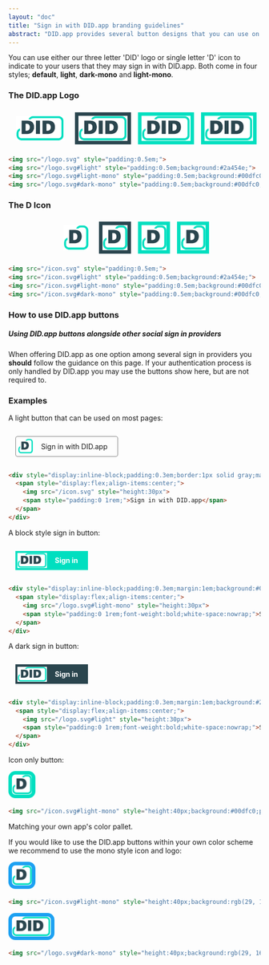 ```yaml
---
layout: "doc"
title: "Sign in with DID.app branding guidelines"
abstract: "DID.app provides several button designs that you can use on your website to let users know they can sign in with DID.app"
---
```


<style>
  .markdown-body img {
    background: none;
  }
</style>

You can use either our three letter 'DID' logo or single letter 'D' icon to indicate to your users that they may sign in with DID.app.
Both come in four styles; **default**, **light**, **dark-mono** and **light-mono**.

### The DID.app Logo

<div style="display:flex;justify-content:center;">
  <img src="/logo.svg" style="height:50px;margin:0.5em;padding:0.5em;">
  <img src="/logo.svg#light" style="height:50px;background:#2a454e;margin:0.5em;padding:0.5em;">
  <img src="/logo.svg#light-mono" style="height:50px;background:#00dfc0;margin:0.5em;padding:0.5em;">
  <img src="/logo.svg#dark-mono" style="height:50px;background:#00dfc0;margin:0.5em;padding:0.5em;">
</div>

```html
<img src="/logo.svg" style="padding:0.5em;">
<img src="/logo.svg#light" style="padding:0.5em;background:#2a454e;">
<img src="/logo.svg#light-mono" style="padding:0.5em;background:#00dfc0;">
<img src="/logo.svg#dark-mono" style="padding:0.5em;background:#00dfc0;">
```

### The D Icon

<div style="display:flex;justify-content:center;">
  <img src="/icon.svg" style="height:50px;margin:0.5em;padding:0.5em;">
  <img src="/icon.svg#light" style="height:50px;background:#2a454e;margin:0.5em;padding:0.5em;">
  <img src="/icon.svg#light-mono" style="height:50px;background:#00dfc0;margin:0.5em;padding:0.5em;">
  <img src="/icon.svg#dark-mono" style="height:50px;background:#00dfc0;margin:0.5em;padding:0.5em;">
</div>

```html
<img src="/icon.svg" style="padding:0.5em;">
<img src="/icon.svg#light" style="padding:0.5em;background:#2a454e;">
<img src="/icon.svg#light-mono" style="padding:0.5em;background:#00dfc0;">
<img src="/icon.svg#dark-mono" style="padding:0.5em;background:#00dfc0;">
```

### How to use DID.app buttons

##### Using DID.app buttons alongside other social sign in providers

When offering DID.app as one option among several sign in providers you **should** follow the guidance on this page.
If your authentication process is only handled by DID.app you may use the buttons show here, but are not required to.

### Examples

A light button that can be used on most pages:

<div style="display:inline-block;padding:0.3em;border:1px solid gray;margin:1em;border-radius:4px;">
  <span style="display:flex;align-items:center;">
    <img src="/icon.svg" style="height:30px">
    <span style="padding:0 1rem;">Sign in with DID.app</span>
  </span>
</div>

```html
<div style="display:inline-block;padding:0.3em;border:1px solid gray;margin:1em;border-radius:4px;">
  <span style="display:flex;align-items:center;">
    <img src="/icon.svg" style="height:30px">
    <span style="padding:0 1rem;">Sign in with DID.app</span>
  </span>
</div>
```

A block style sign in button:

<div style="display:inline-block;padding:0.3em;margin:1em;background:#00dfc0;color:white;">
  <span style="display:flex;align-items:center;">
    <img src="/logo.svg#light-mono" style="height:30px">
    <span style="padding:0 1rem;font-weight:bold;white-space:nowrap;">Sign in</span>
  </span>
</div>

```html
<div style="display:inline-block;padding:0.3em;margin:1em;background:#00dfc0;color:white;">
  <span style="display:flex;align-items:center;">
    <img src="/logo.svg#light-mono" style="height:30px">
    <span style="padding:0 1rem;font-weight:bold;white-space:nowrap;">Sign in</span>
  </span>
</div>
```

A dark sign in button:

<div style="display:inline-block;padding:0.3em;margin:1em;background:#2a454e;color:white;">
  <span style="display:flex;align-items:center;">
    <img src="/logo.svg#light" style="height:30px">
    <span style="padding:0 1rem;font-weight:bold;white-space:nowrap;">Sign in</span>
  </span>
</div>

```html
<div style="display:inline-block;padding:0.3em;margin:1em;background:#2a454e;color:white;">
  <span style="display:flex;align-items:center;">
    <img src="/logo.svg#light" style="height:30px">
    <span style="padding:0 1rem;font-weight:bold;white-space:nowrap;">Sign in</span>
  </span>
</div>
```

Icon only button:

<img src="/icon.svg#light-mono" style="height:40px;background:#00dfc0;padding:0.5em;border-radius:1em;">

```html
<img src="/icon.svg#light-mono" style="height:40px;background:#00dfc0;padding:0.5em;border-radius:1em;">
```

Matching your own app's color pallet.

If you would like to use the DID.app buttons within your own color scheme we recommend to use the mono style icon and logo:

<img src="/icon.svg#light-mono" style="height:40px;background:rgb(29, 161, 242);padding:0.5em;border-radius:1em;">

```html
<img src="/icon.svg#light-mono" style="height:40px;background:rgb(29, 161, 242);padding:0.5em;border-radius:1em;">
```

<img src="/logo.svg#dark-mono" style="height:40px;background:rgb(29, 161, 242);padding:0.5em;border-radius:1em;">

```html
<img src="/logo.svg#dark-mono" style="height:40px;background:rgb(29, 161, 242);padding:0.5em;border-radius:1em;">
```
